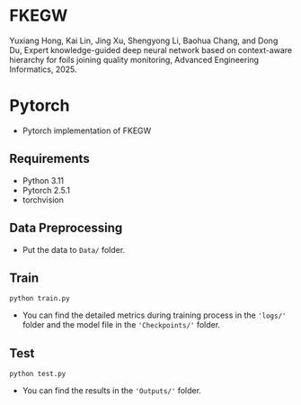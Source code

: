 # FKEGW

Yuxiang Hong, Kai Lin, Jing Xu, Shengyong Li, Baohua Chang, and Dong Du, Expert knowledge-guided deep neural network based on context-aware hierarchy for foils joining quality monitoring, Advanced Engineering Informatics, 2025.


# Pytorch
* Pytorch implementation of FKEGW

## Requirements

* Python 3.11
* Pytorch 2.5.1
* torchvision

## Data Preprocessing
* Put the data to `Data/` folder.

## Train
```
python train.py
```
* You can find the detailed metrics during training process in the `'logs/'` folder and the model file in the `'Checkpoints/'` folder.

## Test
```
python test.py
```

* You can find the results in the `'Outputs/'` folder.
